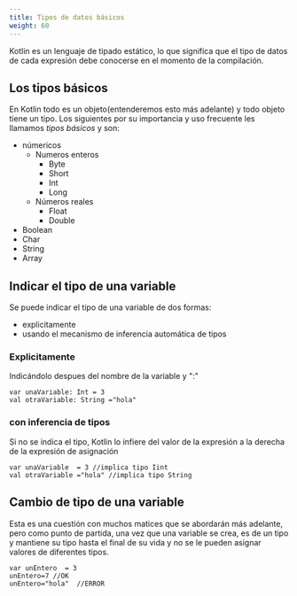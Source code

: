 ```yaml
---
title: Tipos de datos básicos
weight: 60
---
```

Kotlin es un lenguaje de tipado estático, lo que significa que el tipo de datos de cada expresión debe conocerse en el momento de la compilación.

## Los tipos básicos 
En Kotlin todo es un objeto(entenderemos esto más adelante) y todo objeto tiene un tipo. Los siguientes por su importancia y uso frecuente   les llamamos *tipos básicos* y son:  
- númericos
    - Numeros enteros
        - Byte
        - Short
        - Int
        - Long 
    - Números reales
        - Float
        - Double 
- Boolean 
- Char 
- String
- Array

## Indicar el tipo de una variable
Se puede indicar el tipo de una variable de dos formas:
- explicitamente
- usando el mecanismo de inferencia automática de tipos
### Explicitamente
Indicándolo despues del nombre de la variable y ":"
```
var unaVariable: Int = 3
val otraVariable: String ="hola"
```
### con inferencia de tipos
Si no se indica el tipo, Kotlin lo infiere del valor de la expresión a la derecha de la expresión de asignación
```
var unaVariable  = 3 //implica tipo Iint
val otraVariable ="hola" //implica tipo String
```

## Cambio de tipo de una variable
Esta es una cuestión con muchos matices que se abordarán más adelante, pero como punto de partida, una vez que una variable se crea, es de un tipo y mantiene su tipo hasta el final de su vida y no se le pueden  asignar  valores de diferentes tipos. 
```
var unEntero  = 3
unEntero=7 //OK
unEntero="hola"  //ERROR
```
